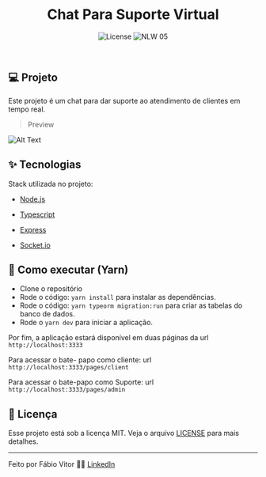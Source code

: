 
<h1 align="center">Chat Para Suporte Virtual</h1>

<p align="center">

<img alt="License" src="https://img.shields.io/static/v1?label=license&message=MIT&color=8257E5&labelColor=000000">

<img src="https://img.shields.io/static/v1?label=NLW&message=05&color=8257E5&labelColor=000000" alt="NLW 05" />

</p>

<br>

## 💻 Projeto

Este projeto é um chat para dar suporte ao atendimento de clientes em tempo real.

> Preview

![Alt Text](https://github.com/FVitor7/NodeJS-Chat-Para-Suporte-Virtual/raw/main/public/images/preview.gif)

## ✨ Tecnologias

  

Stack utilizada no projeto:

- [Node.js](https://nodejs.org/en/)

- [Typescript](https://www.typescriptlang.org/)

- [Express](https://expressjs.com/pt-br/)

- [Socket.io](https://socket.io/)

## 🚀 Como executar (Yarn)

- Clone o repositório
- Rode o código: `yarn install` para instalar as dependências.
- Rode o código: `yarn typeorm migration:run` para criar as tabelas do banco de dados.
- Rode o `yarn dev` para iniciar a aplicação.

Por fim, a aplicação estará disponível em duas páginas da url `http://localhost:3333`

Para acessar o bate- papo como cliente: 
url `http://localhost:3333/pages/client`

Para acessar o bate-papo como Suporte: 
url `http://localhost:3333/pages/admin`

## 📄 Licença
  
Esse projeto está sob a licença MIT. Veja o arquivo [LICENSE](LICENSE.md) para mais detalhes.

---

Feito por Fábio Vitor 👋🏻 [LinkedIn](https://www.linkedin.com/in/fvitor7)
